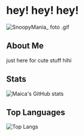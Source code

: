 # hey! hey! hey!

![_SnoopyMania__ foto](https://github.com/user-attachments/assets/52464be9-a995-4c4b-ade8-ee16e1efd4b5)
.gif

## About Me
just here for cute stuff hihi

## Stats
![Maica's GitHub stats](https://github-readme-stats.vercel.app/api?username=maicaalmonte&show_icons=true&theme=radical)

## Top Languages
![Top Langs](https://github-readme-stats.vercel.app/api/top-langs/?username=maicaalmonte&layout=compact&theme=radical)
